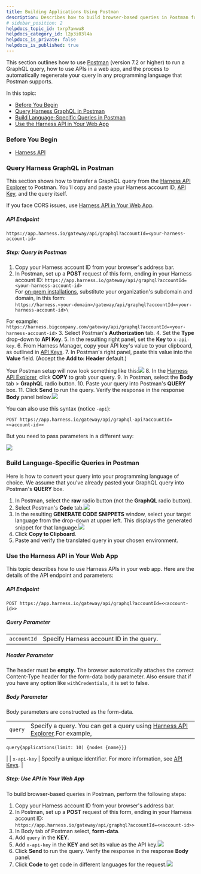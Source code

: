 ```yaml
---
title: Building Applications Using Postman
description: Describes how to build browser-based queries in Postman for Harness GraphQL APIs.
# sidebar_position: 2
helpdocs_topic_id: txrp7awwu8
helpdocs_category_id: l2p3i03l4a
helpdocs_is_private: false
helpdocs_is_published: true
---
```


This section outlines how to use [Postman](https://www.postman.com/downloads/) (version 7.2 or higher) to run a GraphQL query, how to use APIs in a web app, and the process to automatically regenerate your query in any programming language that Postman supports.

In this topic:

* [Before You Begin](graph-ql-apis-for-browser-based-automation.md#before-you-begin)
* [Query Harness GraphQL in Postman](graph-ql-apis-for-browser-based-automation.md#query-harness-graph-ql-in-postman)
* [Build Language-Specific Queries in Postman](graph-ql-apis-for-browser-based-automation.md#build-language-specific-queries-in-postman)
* [Use the Harness API in Your Web App](graph-ql-apis-for-browser-based-automation.md#use-the-harness-api-in-your-web-app)

### Before You Begin

* [Harness API](harness-api.md)

### Query Harness GraphQL in Postman

This section shows how to transfer a GraphQL query from the [Harness API Explorer](#api_explorer) to Postman. You'll copy and paste your Harness account ID, [API Key](#/article/smloyragsm-api-keys), and the query itself.

If you face CORS issues, use [Harness API in Your Web App](graph-ql-apis-for-browser-based-automation.md#use-the-harness-api-in-your-web-app).

##### API Endpoint


```
https://app.harness.io/gateway/api/graphql?accountId=<your-harness-account-id>
```
##### Step: Query in Postman

1. Copy your Harness account ID from your browser's address bar.
2. In Postman, set up a **POST** request of this form, ending in your Harness account ID: `https://app.harness.io/gateway/api/graphql?accountId=<your-harness-account-id>`  
For [on-prem installations](https://docs.harness.io/article/gng086569h-harness-on-premise-versions), substitute your organization's subdomain and domain, in this form:  
`https://harness.<your-domain>/gateway/api/graphql?accountId=<your-harness-account-id>\`  
  
For example:  
`https://harness.bigcompany.com/gateway/api/graphql?accountId=<your-harness-account-id>`
3. Select Postman's **Authorization** tab.
4. Set the **Type** drop-down to **API Key**.
5. In the resulting right panel, set the **Key** to `x-api-key`.
6. From Harness Manager, copy your API key's value to your clipboard, as outlined in [API Keys](../../security/access-management-howtos/api-keys.md).
7. In Postman's right panel, paste this value into the **Value** field. (Accept the **Add to: Header** default.)  
  
Your Postman setup will now look something like this:![](./static/graph-ql-apis-for-browser-based-automation-23.png)
8. In the [Harness API Explorer](#api_explorer), click **COPY** to grab your query.
9. In Postman, select the **Body** tab > **GraphQL** radio button.
10. Paste your query into Postman's **QUERY** box.
11. Click **Send** to run the query. Verify the response in the response **Body** panel below.![](./static/graph-ql-apis-for-browser-based-automation-24.png)

You can also use this syntax (notice `-api`):


```
POST https://app.harness.io/gateway/api/graphql-api?accountId=<<account-id>>
```
But you need to pass parameters in a different way:

![](./static/graph-ql-apis-for-browser-based-automation-25.png)

### Build Language-Specific Queries in Postman

Here is how to convert your query into your programming language of choice. We assume that you've already pasted your GraphQL query into Postman's **QUERY** box.

1. In Postman, select the **raw** radio button (not the **GraphQL** radio button).
2. Select Postman's **Code** tab.![](./static/graph-ql-apis-for-browser-based-automation-26.png)
3. In the resulting **GENERATE CODE SNIPPETS** window, select your target language from the drop-down at upper left. This displays the generated snippet for that language.![](./static/graph-ql-apis-for-browser-based-automation-27.png)
4. Click **Copy to Clipboard**.
5. Paste and verify the translated query in your chosen environment.

### Use the Harness API in Your Web App

This topic describes how to use Harness APIs in your web app. Here are the details of the API endpoint and parameters:

##### API Endpoint


```
POST https://app.harness.io/gateway/api/graphql?accountId=<<account-id>> 
```
##### Query Parameter



|  |  |
| --- | --- |
| `accountId` | Specify Harness account ID in the query. |

##### Header Parameter

The header must be **empty.** The browser automatically attaches the correct Content-Type header for the form-data body parameter. Also ensure that if you have any option like `withCredentials`, it is set to false.

##### Body Parameter

Body parameters are constructed as the form-data.



|  |  |
| --- | --- |
| `query` | Specify a query. You can get a query using [Harness API Explorer](harness-api.md#api-explorer).For example,
```
query{applications(limit: 10) {nodes {name}}}
```
 |
| `x-api-key` | Specify a unique identifier. For more information, see [API Keys](../../security/access-management-howtos/api-keys.md). |

##### Step: Use API in Your Web App

To build browser-based queries in Postman, perform the following steps:

1. Copy your Harness account ID from your browser's address bar.
2. In Postman, set up a **POST** request of this form, ending in your Harness account ID:  
`https://app.harness.io/gateway/api/graphql?accountId=<<account-id>>`
3. In Body tab of Postman select, **form-data**.
4. Add `query` in the **KEY**.
5. Add `x-api-key` in the **KEY** and set its value as the API key.![](./static/graph-ql-apis-for-browser-based-automation-28.png)
6. Click **Send** to run the query. Verify the response in the response **Body** panel.
7. Click **Code** to get code in different languages for the request.![](./static/graph-ql-apis-for-browser-based-automation-29.png)

